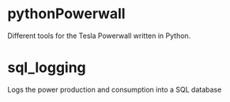 # pythonPowerwall
Different tools for the Tesla Powerwall written in Python.

# sql_logging
Logs the power production and consumption into a SQL database
